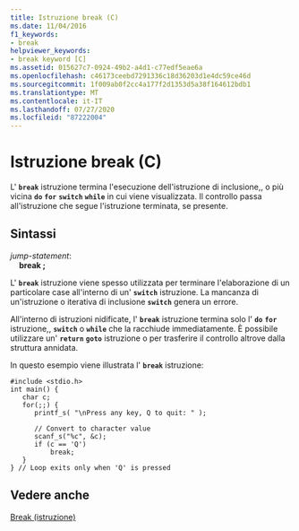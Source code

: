 ```yaml
---
title: Istruzione break (C)
ms.date: 11/04/2016
f1_keywords:
- break
helpviewer_keywords:
- break keyword [C]
ms.assetid: 015627c7-0924-49b2-a4d1-c77edf5eae6a
ms.openlocfilehash: c46173ceebd7291336c18d36203d1e4dc59ce46d
ms.sourcegitcommit: 1f009ab0f2cc4a177f2d1353d5a38f164612bdb1
ms.translationtype: MT
ms.contentlocale: it-IT
ms.lasthandoff: 07/27/2020
ms.locfileid: "87222004"
---
```

# <a name="break-statement-c"></a>Istruzione break (C)

L' **`break`** istruzione termina l'esecuzione dell'istruzione di inclusione,, o più vicina **`do`** **`for`** **`switch`** **`while`** in cui viene visualizzata. Il controllo passa all'istruzione che segue l'istruzione terminata, se presente.

## <a name="syntax"></a>Sintassi

*jump-statement*:<br/>
&nbsp;&nbsp;&nbsp;&nbsp;**break ;**

L' **`break`** istruzione viene spesso utilizzata per terminare l'elaborazione di un particolare case all'interno di un' **`switch`** istruzione. La mancanza di un'istruzione o iterativa di inclusione **`switch`** genera un errore.

All'interno di istruzioni nidificate, l' **`break`** istruzione termina solo l' **`do`** **`for`** istruzione,, **`switch`** o **`while`** che la racchiude immediatamente. È possibile utilizzare un' **`return`** **`goto`** istruzione o per trasferire il controllo altrove dalla struttura annidata.

In questo esempio viene illustrata l' **`break`** istruzione:

```
#include <stdio.h>
int main() {
   char c;
   for(;;) {
      printf_s( "\nPress any key, Q to quit: " );

      // Convert to character value
      scanf_s("%c", &c);
      if (c == 'Q')
          break;
   }
} // Loop exits only when 'Q' is pressed
```

## <a name="see-also"></a>Vedere anche

[Break (istruzione)](../cpp/break-statement-cpp.md)
